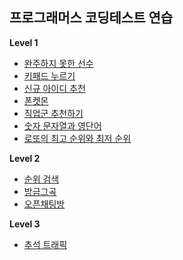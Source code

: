 ## 프로그래머스 코딩테스트 연습

**Level 1**

- [완주하지 못한 선수](https://programmers.co.kr/learn/courses/30/lessons/42576)
- [키패드 누르기](https://programmers.co.kr/learn/courses/30/lessons/67256)
- [신규 아이디 추천](https://programmers.co.kr/learn/courses/30/lessons/72410)
- [폰켓몬](https://programmers.co.kr/learn/courses/30/lessons/1845)
- [직업군 추천하기](https://programmers.co.kr/learn/courses/30/lessons/84325)
- [숫자 문자열과 영단어](https://programmers.co.kr/learn/courses/30/lessons/81301)
- [로또의 최고 순위와 최저 순위](https://programmers.co.kr/learn/courses/30/lessons/77484)

**Level 2**

- [순위 검색](https://programmers.co.kr/learn/courses/30/lessons/72412)
- [방금그곡](https://programmers.co.kr/learn/courses/30/lessons/17683)
- [오픈채팅방](https://programmers.co.kr/learn/courses/30/lessons/42888)

**Level 3**

- [추석 트래픽](https://programmers.co.kr/learn/courses/30/lessons/17676)

